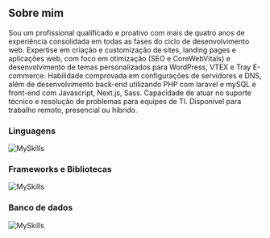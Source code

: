 ## Sobre mim

Sou um profissional qualificado e proativo com mais de quatro anos de experiência consolidada em todas as fases do ciclo de desenvolvimento web. Expertise em criação e customização de sites, landing pages e aplicações web, com foco em otimização (SEO e CoreWebVitals) e desenvolvimento de temas personalizados para WordPress, VTEX e Tray E-commerce. Habilidade comprovada em configurações de servidores e DNS, além de desenvolvimento back-end utilizando PHP com laravel e mySQL e front-end com Javascript, Next.js, Sass. Capacidade de atuar no suporte técnico e resolução de problemas para equipes de TI. Disponível para trabalho remoto, presencial ou híbrido.

### Linguagens
 ![MySkills](https://skillicons.dev/icons?i=html,css,js,ts,php)

### Frameworks e Bibliotecas
 ![MySkills](https://skillicons.dev/icons?i=react,nextjs,nodejs,angular,laravel,bootstrap,tailwind)

### Banco de dados
 ![MySkills](https://skillicons.dev/icons?i=mysql,mongodb)
